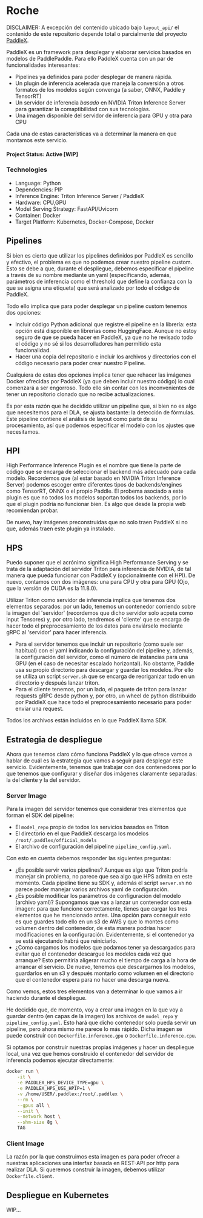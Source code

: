 # Roche
DISCLAIMER: A excepción del contenido ubicado bajo `layout_api/` el contenido de este repositorio depende total o parcialmente del proyecto [PaddleX](https://github.com/PaddlePaddle/PaddleX/tree/release/3.2). 

PaddleX es un framework para desplegar y elaborar servicios basados en modelos de PaddlePaddle. Para ello PaddleX cuenta con un par de funcionalidades interesantes:

- Pipelines ya definidos para poder desplegar de manera rápida.
- Un plugin de inferencia acelerada que maneja la conversión a otros formatos de los modelos según convenga (a saber, ONNX, Paddle y TensorRT)
- Un servidor de inferencia *basado* en NVIDIA Triton Inference Server para garantizar la comaptibilidad con sus tecnologías.
- Una imagen disponible del servidor de inferencia para GPU y otra para CPU

Cada una de estas características va a determinar la manera en que montamos este servicio.

#### Project Status: Active [WIP]

### Technologies
* Language: Python
* Dependencies: PIP
* Inference Engine: Triton Inference Server / PaddleX
* Hardware: CPU,GPU
* Model Serving Strategy: FastAPI/Uvicorn
* Container: Docker
* Target Platform: Kubernetes, Docker-Compose, Docker

## Pipelines

Si bien es cierto que utilizar los pipelines definidos por PaddleX es sencillo y efectivo, el problema es que no podemos crear nuestro pipeline custom. Esto se debe a que, durante el despliegue, debemos especificar el pipeline a través de su nombre mediante un yaml (especificando, además, parámetros de inferencia como el threshold que define la confianza con la que se asigna una etiqueta) que será analizado por todo el código de PaddleX.

Todo ello implica que para poder desplegar un pipeline custom tenemos dos opciones:

- Incluir código Python adicional que registre el pipeline en la librería: esta opción está disponible en librerías como HuggingFace. Aunque no estoy seguro de que se pueda hacer en PaddleX, ya que no he revisado todo el código y no sé si los desarrolladores han permitido esta funcionalidad.
- Hacer una copia del repositorio e incluir los archivos y directorios con el código necesario para poder crear nuestro Pipeline.

Cualquiera de estas dos opciones implica tener que rehacer las imágenes Docker ofrecidas por PaddleX (ya que deben incluir nuestro código) lo cual comenzará a ser engorroso. Todo ello sin contar con los inconvenientes de tener un repositorio clonado que no recibe actualizaciones.

Es por esta razón que he decidido utilizar un pipeline que, si bien no es algo que necesitemos para el DLA, se ajusta bastante: la detección de fórmulas. Este pipeline contiene el análisis de layout como parte de su procesamiento, así que podemos especificar el modelo con los ajustes que necesitamos.

## HPI

High Performance Inference Plugin es el nombre que tiene la parte de código que se encarga de seleccionar el backend más adecuado para cada modelo. Recordemos que (al estar basado en NVIDIA Triton Inference Server) podemos escoger entre diferentes tipos de backends/engines como TensorRT, ONNX o el propio Paddle. El probema asociado a este plugin es que no todos los modelos soportan todos los backends, por lo que el plugin podría no funcionar bien. Es algo que desde la propia web recomiendan probar.

De nuevo, hay imágenes preconstruidas que no solo traen PaddleX si no que, además traen este plugin ya instalado.

## HPS

Puedo suponer que el acrónimo significa High Performance Serving y se trata de la adaptación del servidor Triton para inferencia de NVIDIA, de tal manera que pueda funcionar con PaddleX y (opcionalmente con el HPI). De nuevo, contamos con dos imágenes: una para CPU y otra para GPU (Ojo, que la versión de CUDA es la 11.8.0).

Utilizar Triton como servidor de inferencia implica que tenemos dos elementos separados: por un lado, tenemos un contenedor corriendo sobre la imagen del 'servidor' (recordemos que dicho servidor solo acpeta como input Tensores) y, por otro lado, tendremos el 'cliente' que se encarga de hacer todo el preprocesamiento de los datos para enviárselo mediante gRPC al 'servidor' para hacer inferencia.

- Para el servidor tenemos que incluir un repositorio (como suele ser habitual) con el yaml indicando la configuración del pipeline y, además, la configuración del servidor, como el número de instancias para una GPU (en el caso de necesitar escalado horizontal). No obstante, Paddle usa su propio directorio para descargar y guardar los modelos. Por ello se utiliza un script `server.sh` que se encarga de reoriganizar todo en un directorio y después lanzar triton.
- Para el cliente tenemos, por un lado, el paquete de triton para lanzar requests gRPC desde python y, por otro, un wheel de python distribuido por PaddleX que hace todo el preprocesamiento necesario para poder enviar una request.

Todos los archivos están incluidos en lo que PaddleX llama SDK.

## Estrategia de despliegue

Ahora que tenemos claro cómo funciona PaddleX y lo que ofrece vamos a hablar de cuál es la estrategia que vamos a seguir para desplegar este servicio. Evidentemente, tenemos que trabajar con dos contenedores por lo que tenemos que configurar y diseñar dos imágenes claramente separadas: la del cliente y la del servidor.

### Server Image

Para la imagen del servidor tenemos que considerar tres elementos que forman el SDK del pipeline:

- El `model_repo` propio de todos los servicios basados en Triton
- El directorio en el que PaddleX descarga los modelos `/root/.paddlex/official_models`
- El archivo de configuración del pipeline `pipeline_config.yaml`.

Con esto en cuenta debemos responder las siguientes preguntas:

- ¿Es posible servir varios pipelines? Aunque es algo que Triton podría manejar sin problema, no parece que sea algo que HPS admita en este momento. Cada pipeline tiene su SDK y, además el script `server.sh` no parece poder manejar varios archivos yaml de configuración.
- ¿Es posible modificar los parámetros de configuración del modelo (archivo yaml)? Supongamos que vas a lanzar un contenedor con esta imagen: para que funcione correctamente, tienes que cargar los tres elementos que he mencionado antes. Una opción para conseguir esto es que guardes todo ello en un s3 de AWS y que lo montes como volumen dentro del contenedor, de esta manera podrías hacer modificaciones en la configuración. Evidentemente, si el contenedor ya se está ejecutando habrá que  reiniciarlo.
- ¿Como cargamos los modelos que podamos tener ya descargados para evitar que el contenedor descargue los modelos cada vez que arranque? Esto permitiría aligerar mucho el tiempo de carga a la hora de arrancar el servicio. De nuevo, tenemos que descargarnos los modelos, guardarlos en un s3 y después montarlo como volumen en el directorio que el contenedor espera para no hacer una descarga nueva.

Como vemos, estos tres elementos van a determinar lo que vamos a ir haciendo durante el despliegue.

He decidido que, de momento, voy a crear una imagen en la que voy a guardar dentro (en capas de la imagen) los archivos de `model_repo` y `pipeline_config.yaml`. Esto hará que dicho contenedor solo pueda servir un pipeline, pero ahora mismo me parece lo más rápido. Dicha imagen se puede construir con `Dockerfile.inference.gpu` o `Dockerfile.inference.cpu`.

Si optamos por construir nuestras propias imágenes y hacer un despliegue local, una vez que hemos construido el contenedor del servidor de inferencia podemos ejecutar directamente:
```bash
docker run \
    -it \
    -e PADDLEX_HPS_DEVICE_TYPE=gpu \
    -e PADDLEX_HPS_USE_HPIP=1 \
    -v /home/USER/.paddlex:/root/.paddlex \
    --rm \
    --gpus all \
    --init \
    --network host \
    --shm-size 8g \
    TAG
```

### Client Image

La razón por la que construimos esta imagen es para poder ofrecer a nuestras aplicaciones una interfaz basada en REST-API por http para realizar DLA. Si queremos construir la imagen, debemos utilizar `Dockerfile.client`.

## Despliegue en Kubernetes

WIP...